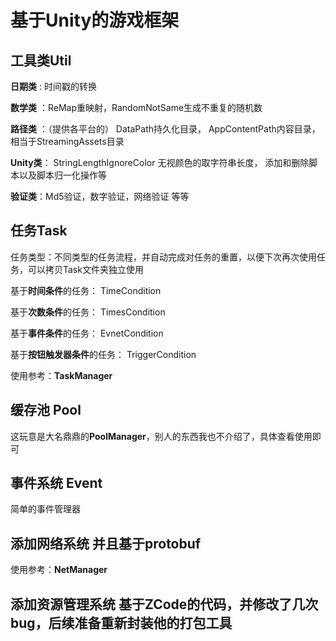 # 基于Unity的游戏框架
## 工具类Util

<lio><b>日期类</b></lio> : 时间戳的转换

<lio><b>数学类</b></lio> ：ReMap重映射，RandomNotSame生成不重复的随机数

<lio><b>路径类</b></lio> ：（提供各平台的） DataPath持久化目录， AppContentPath内容目录，相当于StreamingAssets目录 

<lio><b>Unity类</b></lio>： StringLengthIgnoreColor 无视颜色的取字符串长度， 添加和删除脚本以及脚本归一化操作等

<lio><b>验证类</b></lio>：Md5验证，数字验证，网络验证 等等

## 任务Task

任务类型：不同类型的任务流程，并自动完成对任务的重置，以便下次再次使用任务，可以拷贝Task文件夹独立使用

基于<lio><b>时间条件</b></lio>的任务： TimeCondition

基于<lio><b>次数条件</b></lio>的任务</b></lio>： TimesCondition

基于<lio><b>事件条件</b></lio>的任务</b></lio>： EvnetCondition

基于<lio><b>按钮触发器条件</b></lio>的任务</b></lio>： TriggerCondition

使用参考：<lio><b>TaskManager</b></lio>

## 缓存池 Pool

这玩意是大名鼎鼎的<b>PoolManager</b>，别人的东西我也不介绍了，具体查看使用即可

## 事件系统 Event

简单的事件管理器

## 添加网络系统 并且基于protobuf
使用参考：<lio><b>NetManager</b></lio>

## 添加资源管理系统 基于ZCode的代码，并修改了几次bug，后续准备重新封装他的打包工具

